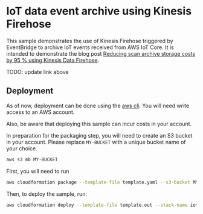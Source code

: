 # IoT data event archive using Kinesis Firehose

This sample demonstrates the use of Kinesis Firehose triggered by EventBridge to 
archive IoT events received from AWS IoT Core. It is intended to demonstrate the 
blog post [Reducing scan archive storage costs by 95 % using Kinesis Data Firehose](https://engineering.proglove.com/).

TODO: update link above

## Deployment

As of now, deployment can be done using the [aws cli](https://docs.aws.amazon.com/cli/latest/userguide/getting-started-install.html).
You will need write access to an AWS account.

Also, be aware that deploying this sample can incur costs in your account.

In preparation for the packaging step, you will need to create an S3 bucket in your account.
Please replace `MY-BUCKET` with a unique bucket name of your choice.

```bash
aws s3 mb MY-BUCKET
```

First, you will need to run

```bash
aws cloudformation package --template-file template.yaml --s3-bucket MY-BUCKET template.out
```

Then, to deploy the sample, run:

```bash
aws cloudformation deploy --template-file template.out --stack-name iot-sample --capabilities CAPABILITY_NAMED_IAM
```
